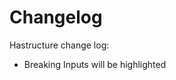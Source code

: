 # Changelog

Hastructure change log:

* Breaking Inputs will be highlighted

<!-- towncrier release notes start -->


